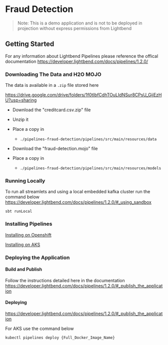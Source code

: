 # Fraud Detection 

> Note: This is a demo application and is not to be deployed in projection without express permissions from Lightbend

## Getting Started

For any information about Lightbend Pipelines please reference the offical documentation
https://developer.lightbend.com/docs/pipelines/1.2.0/

### Downloading The Data and H2O MOJO

The data is available in a `.zip` file stored here

https://drive.google.com/drive/folders/1f0tIbfCdhTOuLIdNSur8CPsU_GijEzHU?usp=sharing

- Download the "creditcard.csv.zip" file
- Unzip it
- Place a copy in 
  - `./pipelines-fraud-detection/pipelines/src/main/resources/data`
  
- Download the "fraud-detection.mojo" file
- Place a copy in 
  - `./pipelines-fraud-detection/pipelines/src/main/resources/models`  
  
### Running Locally

To run all streamlets and using a local embedded kafka cluster run the command below
https://developer.lightbend.com/docs/pipelines/1.2.0/#_using_sandbox

```shell script
sbt runLocal
```

### Installing Pipelines
[Installing on Openshift](https://developer.lightbend.com/docs/pipelines/1.2.0/#_installing)

[Installing on AKS](./INSTALL-PIPELINES-AKS.md)

### Deploying the Application

#### Build and Publish

Follow the instructions detailed here in the documentation
https://developer.lightbend.com/docs/pipelines/1.2.0/#_publish_the_application

#### Deploying 

https://developer.lightbend.com/docs/pipelines/1.2.0/#_publish_the_application

For AKS use the command below

```
kubectl pipelines deploy {Full_Docker_Image_Name}
```
